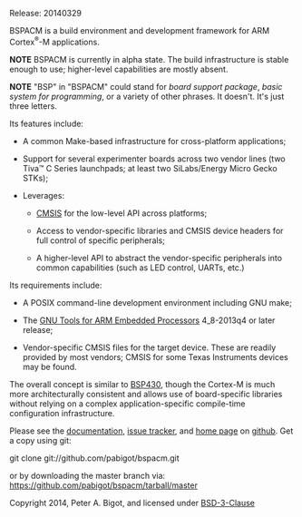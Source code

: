 Release: 20140329

BSPACM is a build environment and development framework for ARM
Cortex<sup>&reg;</sup>-M applications.

**NOTE** BSPACM is currently in alpha state.  The build infrastructure
  is stable enough to use; higher-level capabilities are mostly absent.

**NOTE** "BSP" in "BSPACM" could stand for *board support package*,
  *basic system for programming*, or a variety of other phrases.  It
  doesn't.  It's just three letters.

Its features include:

* A common Make-based infrastructure for cross-platform applications;

* Support for several experimenter boards across two vendor lines (two
  Tiva&trade; C Series launchpads; at least two SiLabs/Energy Micro
  Gecko STKs);

* Leverages:

  * [CMSIS](http://www.arm.com/products/processors/cortex-m/cortex-microcontroller-software-interface-standard.php)
    for the low-level API across platforms;

  * Access to vendor-specific libraries and CMSIS device headers for
    full control of specific peripherals;

  * A higher-level API to abstract the vendor-specific peripherals into
    common capabilities (such as LED control, UARTs, etc.)

Its requirements include:

* A POSIX command-line development environment including GNU make;

* The [GNU Tools for ARM Embedded
  Processors](https://launchpad.net/gcc-arm-embedded) 4_8-2013q4 or
  later release;

* Vendor-specific CMSIS files for the target device.  These are readily
  provided by most vendors; CMSIS for some Texas Instruments devices may
  be found.

The overall concept is similar to
[BSP430](http://pabigot.github.io/bsp430/), though the Cortex-M is much
more architecturally consistent and allows use of board-specific
libraries without relying on a complex application-specific compile-time
configuration infrastructure.

Please see the [documentation](http://pabigot.github.io/bspacm/), [issue
tracker](http://github.com/pabigot/bspacm/issues), and [home
page](http://github.com/pabigot/bspacm) on [github]().  Get a copy using
git:

   git clone git://github.com/pabigot/bspacm.git

or by downloading the master branch via:
https://github.com/pabigot/bspacm/tarball/master

Copyright 2014, Peter A. Bigot, and licensed under
[BSD-3-Clause](http://www.opensource.org/licenses/BSD-3-Clause)
